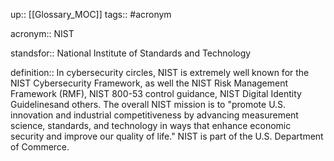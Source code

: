 up:: [[Glossary_MOC]]
tags:: #acronym

acronym:: NIST

standsfor:: National Institute of Standards and Technology

definition:: In cybersecurity circles, NIST is extremely well known for the NIST Cybersecurity Framework, as well the NIST Risk Management Framework (RMF), NIST 800-53 control guidance, NIST Digital Identity Guidelinesand others. The overall NIST mission is to "promote U.S. innovation and industrial competitiveness by advancing measurement science, standards, and technology in ways that enhance economic security and improve our quality of life." NIST is part of the U.S. Department of Commerce.

